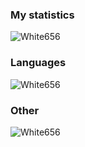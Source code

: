 ### My statistics
<p align="left"><img src="https://github-readme-stats.vercel.app/api?username=White656&show_icons=true&theme=radical" alt="White656"/></p>
<!--radical, merko, tokyonight-->

### Languages
<p align="left"><img src="https://github-readme-stats.vercel.app/api/top-langs/?username=White656" alt="White656"/></p>

### Other
<p align="left"><img src="https://komarev.com/ghpvc/?username=White656" alt="White656"/></p>
<!--radical, merko, tokyonight-->
